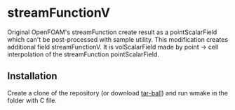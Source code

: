 # streamFunctionV

Original OpenFOAM's streamFunction create result as a pointScalarField which
can't be post-processed with sample utility. This modification creates
additional field streamFunctionV. It is volScalarField made by point -> cell
interpolation of the streamFunction pointScalarField.

## Installation

Create a clone of the repository (or download [tar-ball](https://bitbucket.org/mrklein/streamfunctionv/get/master.tar.gz)) and run wmake in the
folder with C file.
